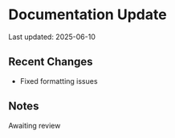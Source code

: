 
# Documentation Update

Last updated: 2025-06-10

## Recent Changes
- Fixed formatting issues

## Notes
Awaiting review
